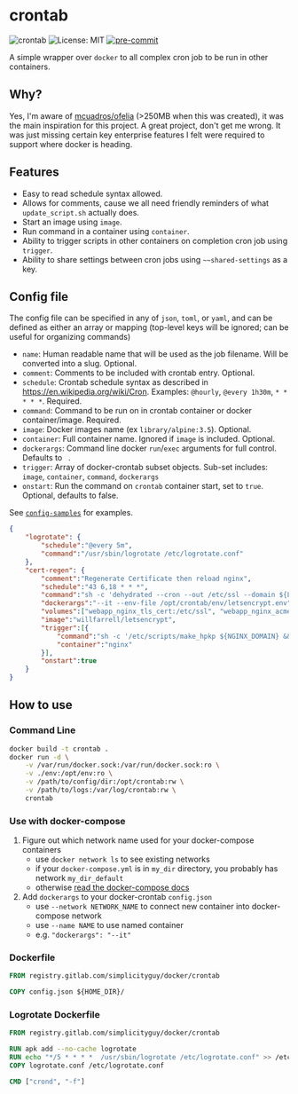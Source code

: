 # crontab

![crontab](https://github.com/SimplicityGuy/adocker-crontab/actions/workflows/build.yml/badge.svg) ![License: MIT](https://img.shields.io/github/license/SimplicityGuy/docker-crontab) [![pre-commit](https://img.shields.io/badge/pre--commit-enabled-brightgreen?logo=pre-commit)](https://github.com/pre-commit/pre-commit)

A simple wrapper over `docker` to all complex cron job to be run in other containers.

## Why?

Yes, I'm aware of [mcuadros/ofelia](https://github.com/mcuadros/ofelia) (>250MB when this was created), it was the main inspiration for this project.
A great project, don't get me wrong. It was just missing certain key enterprise features I felt were required to support where docker is heading.

## Features

- Easy to read schedule syntax allowed.
- Allows for comments, cause we all need friendly reminders of what `update_script.sh` actually does.
- Start an image using `image`.
- Run command in a container using `container`.
- Ability to trigger scripts in other containers on completion cron job using `trigger`.
- Ability to share settings between cron jobs using `~~shared-settings` as a key.

## Config file

The config file can be specified in any of `json`, `toml`, or `yaml`, and can be defined as either an array or mapping (top-level keys will be ignored; can be useful for organizing commands)

- `name`: Human readable name that will be used as the job filename. Will be converted into a slug. Optional.
- `comment`: Comments to be included with crontab entry. Optional.
- `schedule`: Crontab schedule syntax as described in https://en.wikipedia.org/wiki/Cron. Examples: `@hourly`, `@every 1h30m`, `* * * * *`. Required.
- `command`: Command to be run on in crontab container or docker container/image. Required.
- `image`: Docker images name (ex `library/alpine:3.5`). Optional.
- `container`: Full container name. Ignored if `image` is included. Optional.
- `dockerargs`: Command line docker `run`/`exec` arguments for full control. Defaults to ` `.
- `trigger`: Array of docker-crontab subset objects. Sub-set includes: `image`, `container`, `command`, `dockerargs`
- `onstart`: Run the command on `crontab` container start, set to `true`. Optional, defaults to false.

See [`config-samples`](config-samples) for examples.

```json
{
    "logrotate": {
        "schedule":"@every 5m",
        "command":"/usr/sbin/logrotate /etc/logrotate.conf"
    },
    "cert-regen": {
        "comment":"Regenerate Certificate then reload nginx",
        "schedule":"43 6,18 * * *",
        "command":"sh -c 'dehydrated --cron --out /etc/ssl --domain ${LE_DOMAIN} --challenge dns-01 --hook dehydrated-dns'",
        "dockerargs":"--it --env-file /opt/crontab/env/letsencrypt.env",
        "volumes":["webapp_nginx_tls_cert:/etc/ssl", "webapp_nginx_acme_challenge:/var/www/.well-known/acme-challenge"],
        "image":"willfarrell/letsencrypt",
        "trigger":[{
            "command":"sh -c '/etc/scripts/make_hpkp ${NGINX_DOMAIN} && /usr/sbin/nginx -t && /usr/sbin/nginx -s reload'",
            "container":"nginx"
        }],
        "onstart":true
    }
}
```

## How to use

### Command Line

```bash
docker build -t crontab .
docker run -d \
    -v /var/run/docker.sock:/var/run/docker.sock:ro \
    -v ./env:/opt/env:ro \
    -v /path/to/config/dir:/opt/crontab:rw \
    -v /path/to/logs:/var/log/crontab:rw \
    crontab
```

### Use with docker-compose

1. Figure out which network name used for your docker-compose containers
   - use `docker network ls` to see existing networks
   - if your `docker-compose.yml` is in `my_dir` directory, you probably has network `my_dir_default`
   - otherwise [read the docker-compose docs](https://docs.docker.com/compose/networking/)
1. Add `dockerargs` to your docker-crontab `config.json`
   - use `--network NETWORK_NAME` to connect new container into docker-compose network
   - use `--name NAME` to use named container
   - e.g. `"dockerargs": "--it"`

### Dockerfile

```Dockerfile
FROM registry.gitlab.com/simplicityguy/docker/crontab

COPY config.json ${HOME_DIR}/
```

### Logrotate Dockerfile

```Dockerfile
FROM registry.gitlab.com/simplicityguy/docker/crontab

RUN apk add --no-cache logrotate
RUN echo "*/5 *	* * *  /usr/sbin/logrotate /etc/logrotate.conf" >> /etc/crontabs/logrotate
COPY logrotate.conf /etc/logrotate.conf

CMD ["crond", "-f"]
```
